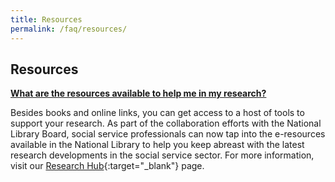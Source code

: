 ```yaml
---
title: Resources
permalink: /faq/resources/
---
```


## Resources

**<u>What are the resources available to help me in my research?</u>**  
  
Besides books and online links, you can get access to a host of tools to support your research. As part of the collaboration efforts with the National Library Board, social service professionals can now tap into the e-resources available in the National Library to help you keep abreast with the latest research developments in the social service sector. For more information, visit our  [Research Hub](https://www.ssi.sg/Resources){:target="_blank"}    page.
